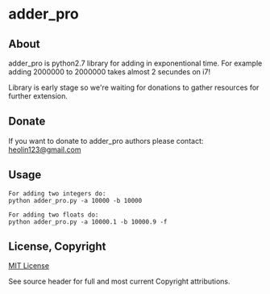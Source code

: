 # adder_pro


## About

adder_pro is python2.7 library for adding in exponentional time.
For example adding 2000000 to 2000000 takes almost 2 secundes on i7!

Library is early stage so we're waiting for donations to gather resources for further extension.

## Donate
If you want to donate to adder_pro authors please contact: heolin123@gmail.com


## Usage
	For adding two integers do:
	python adder_pro.py -a 10000 -b 10000

	For adding two floats do:
	python adder_pro.py -a 10000.1 -b 10000.9 -f



## License, Copyright

[MIT License](http:www.opensource.org/licenses/mit-license.php)

See source header for full and most current Copyright attributions.